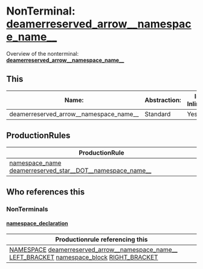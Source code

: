 # NonTerminal: **[deamerreserved_arrow__namespace_name__](./deamerreserved_arrow__namespace_name__.md)**

Overview of the nonterminal: **[deamerreserved_arrow__namespace_name__](./deamerreserved_arrow__namespace_name__.md)**



## This

| Name:                | Abstraction:    | Is Inlined |
| -------------------- | --------------- | ---------- |
| deamerreserved_arrow__namespace_name__ | Standard | Yes |



## ProductionRules

| ProductionRule |
| ---- |
| [namespace_name](./namespace_name.md) [deamerreserved_star__DOT__namespace_name__](./deamerreserved_star__DOT__namespace_name__.md)  |




## Who references this

### NonTerminals


#### [namespace_declaration](./../Grammar/namespace_declaration.md)

| Productionrule referencing this                      |
| ---------------------------------------------------- |
| [NAMESPACE](./../Lexicon/NAMESPACE.md) [deamerreserved_arrow__namespace_name__](./deamerreserved_arrow__namespace_name__.md) [LEFT_BRACKET](./../Lexicon/LEFT_BRACKET.md) [namespace_block](./namespace_block.md) [RIGHT_BRACKET](./../Lexicon/RIGHT_BRACKET.md)  |



